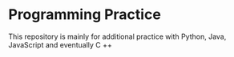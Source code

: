 # Programming Practice
This repository is mainly for additional practice with Python, Java, JavaScript and eventually C ++
